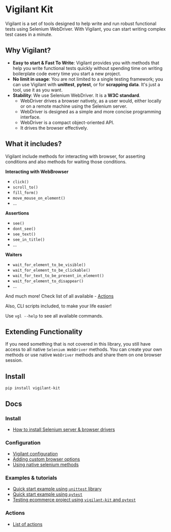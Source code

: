 # Vigilant Kit
Vigilant is a set of tools designed to help write and run robust functional tests using Selenium WebDriver. With 
Vigilant, you can start writing complex test cases in a minute.

## Why Vigilant?
* **Easy to start & Fast To Write**: Vigilant provides you with methods that help you write functional tests quickly 
without spending time on writing boilerplate code every time you start a new project.
* **No limit in usage**: You are not limited to a single testing framework; you can use Vigilant with **unittest**,
  **pytest**, or for **scrapping data**. It's just a tool, use it as you want.
* **Stability**: We use Selenium WebDriver. It is a **W3C standard**.
   - WebDriver drives a browser natively, as a user would, either locally or on a remote machine using the Selenium server.
   - WebDriver is designed as a simple and more concise programming interface.
   - WebDriver is a compact object-oriented API.
   - It drives the browser effectively.

## What it includes?
Vigilant include methods for interacting with browser,  for asserting conditions and also methods for waiting 
those conditions.

**Interacting with WebBrowser** 
   - `click()`
   - `scroll_to()`
   - `fill_form()`
   - `move_mouse_on_element()`
   - ...

**Assertions** 
   - `see()`
   - `dont_see()`
   - `see_text()`
   - `see_in_title()`
   - ...


**Waiters** 
   - `wait_for_element_to_be_visible()`
   - `wait_for_element_to_be_clickable()`
   - `wait_for_text_to_be_present_in_element()`
   - `wait_for_element_to_disappear()`
   - ...

And much more! Check list of all available - [Actions](docs/actions.md)


Also, CLI scripts included, to make your life easier!

Use `vgl --help` to see all available commands.


## Extending Functionality
If you need something that is not covered in this library, you still have access to all native `Selenium WebDriver` 
methods. You can create your own methods or use native `WebDriver` methods and share them on one browser session.

## Install
```shell
pip install vigilant-kit
```

## Docs
### Install
- [How to install Selenium server & browser drivers](docs/selenium_install.md)

### Configuration
- [Vigilant configuration](docs/configuration.md)
- [Adding custom browser options](docs/browser_options.md)
- [Using native selenium methods](docs/native_selenium.md)

### Examples & tutorials
- [Quick start example using `unittest` library](docs/vigilant_unittest.md) 
- [Quick start example using `pytest`](docs/vigilant_pytest.md) 
- [Testing ecommerce project using `vigilant-kit` and `pytest`](docs/tutorial_pytest.md)

### Actions
- [List of actions](docs/actions.md)
